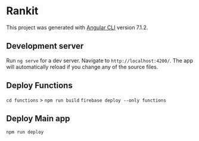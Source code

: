 # Rankit

This project was generated with [Angular CLI](https://github.com/angular/angular-cli) version 7.1.2.

## Development server

Run `ng serve` for a dev server. Navigate to `http://localhost:4200/`. The app will automatically reload if you change any of the source files.


## Deploy Functions

`cd functions` > `npm run build`
`firebase deploy --only functions`


## Deploy Main app
`npm run deploy`

